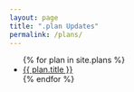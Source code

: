 ```yaml
---
layout: page
title: ".plan Updates"
permalink: /plans/
---
```


<ul>
  {% for plan in site.plans %}
    <li>
      <a href="{{ plan.url }}">{{ plan.title }}</a>
    </li>
  {% endfor %}
</ul>
